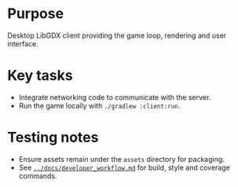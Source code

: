 # Purpose
Desktop LibGDX client providing the game loop, rendering and user interface.

# Key tasks
- Integrate networking code to communicate with the server.
- Run the game locally with `./gradlew :client:run`.

# Testing notes
- Ensure assets remain under the `assets` directory for packaging.
- See [`../docs/developer_workflow.md`](../docs/developer_workflow.md) for build,
  style and coverage commands.
